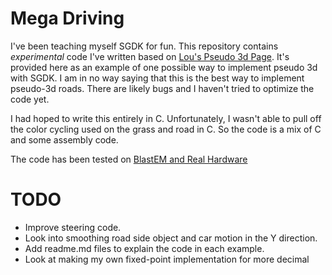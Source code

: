 # Mega Driving

I've been teaching myself SGDK for fun.  This repository contains *experimental* code I've 
written based on [Lou's Pseudo 3d Page](http://www.extentofthejam.com/pseudo/).  It's 
provided here as an example of one possible way to implement pseudo 3d with SGDK.  I am in 
no way saying that this is the best way to implement pseudo-3d roads.  There are likely 
bugs and I haven't tried to optimize the code yet.


I had hoped to write this entirely in C.  Unfortunately, I wasn't able to pull off the color 
cycling used on the grass and road in C.  So the code is a mix of C and some assembly code.

The code has been tested on [BlastEM and Real Hardware](https://youtu.be/p99XATFhSpo)

# TODO
* Improve steering code.
* Look into smoothing road side object and car motion in the Y direction.
* Add readme.md files to explain the code in each example.
* Look at making my own fixed-point implementation for more decimal   
